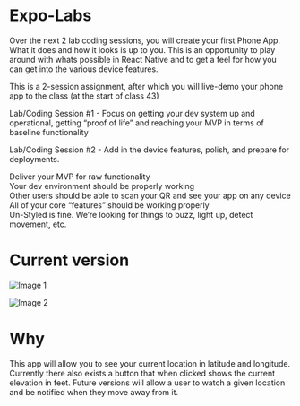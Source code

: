 # Expo-Labs

Over the next 2 lab coding sessions, you will create your first Phone App. What it does and how it looks is up to you. This is an opportunity to play around with whats possible in React Native and to get a feel for how you can get into the various device features.

This is a 2-session assignment, after which you will live-demo your phone app to the class (at the start of class 43)

Lab/Coding Session #1 - Focus on getting your dev system up and operational, getting “proof of life” and reaching your MVP in terms of baseline functionality

Lab/Coding Session #2 - Add in the device features, polish, and prepare for deployments.

Deliver your MVP for raw functionality  
Your dev environment should be properly working  
Other users should be able to scan your QR and see your app on any device  
All of your core “features” should be working properly  
Un-Styled is fine. We’re looking for things to buzz, light up, detect movement, etc.  

# Current version
![Image 1](image0.png)


![Image 2](image1.png)


# Why
This app will allow you to see your current location in latitude and longitude. Currently there also exists a button that when clicked shows the current elevation in feet. 
Future versions will allow a user to watch a given location and be notified when they move away from it. 